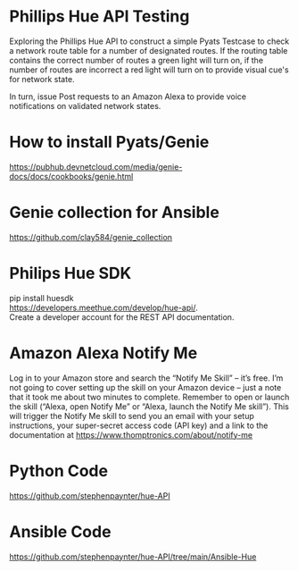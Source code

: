 # Phillips Hue API Testing

Exploring the Phillips Hue API to construct a simple Pyats Testcase to check a network route table for a number of designated routes. If the routing table contains the correct number of routes a green light will turn on, if the number of routes are incorrect a red light will turn on to provide visual cue's for network state.

In turn, issue Post requests to an Amazon Alexa to provide voice notifications on validated network states.


# How to install Pyats/Genie
https://pubhub.devnetcloud.com/media/genie-docs/docs/cookbooks/genie.html

# Genie collection for Ansible
https://github.com/clay584/genie_collection

# Philips Hue SDK
pip install huesdk   
https://developers.meethue.com/develop/hue-api/.   
Create a developer account for the REST API documentation.  

# Amazon Alexa Notify Me
Log in to your Amazon store and search the “Notify Me Skill” – it’s free.
I’m not going to cover setting up the skill on your Amazon device – just a note that it took me about two minutes to complete.
Remember to open or launch the skill (“Alexa, open Notify Me” or “Alexa, launch the Notify Me skill”).
This will trigger the Notify Me skill to send you an email with your setup instructions, your super-secret access code (API key) and a link to the documentation at 
https://www.thomptronics.com/about/notify-me


# Python Code
https://github.com/stephenpaynter/hue-API

# Ansible Code
https://github.com/stephenpaynter/hue-API/tree/main/Ansible-Hue
